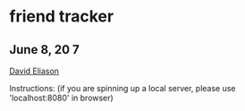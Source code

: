 # friend tracker
## June 8, 20 7
[David Eliason](http://www.deliason.com)

Instructions:
(if you are spinning up a local server, please use 'localhost:8080' in browser)


